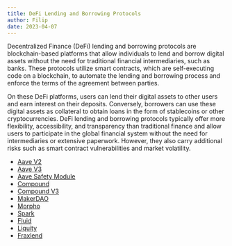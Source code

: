 ```yaml
---
title: DeFi Lending and Borrowing Protocols
author: Filip 
date: 2023-04-07
---
```


Decentralized Finance (DeFi) lending and borrowing protocols are blockchain-based 
platforms that allow individuals to lend and borrow digital assets without the need 
for traditional financial intermediaries, such as banks. These protocols utilize 
smart contracts, which are self-executing code on a blockchain, to automate the 
lending and borrowing process and enforce the terms of the agreement between parties.

On these DeFi platforms, users can lend their digital assets to other users and earn 
interest on their deposits. Conversely, borrowers can use these digital assets as 
collateral to obtain loans in the form of stablecoins or other cryptocurrencies. 
DeFi lending and borrowing protocols typically offer more flexibility, accessibility, 
and transparency than traditional finance and allow users to participate in the 
global financial system without the need for intermediaries or extensive paperwork. 
However, they also carry additional risks such as smart contract vulnerabilities 
and market volatility.

- [Aave V2](/metrics/lending-and-borrowing-protocols/aave-v2)
- [Aave V3](/metrics/lending-and-borrowing-protocols/aave-v3)
- [Aave Safety Module](/metrics/lending-and-borrowing-protocols/aave-safety-module)
- [Compound](/metrics/lending-and-borrowing-protocols/compound)
- [Compound V3](/metrics/lending-and-borrowing-protocols/compound-v3)
- [MakerDAO](/metrics/lending-and-borrowing-protocols/makerdao)
- [Morpho](/metrics/lending-and-borrowing-protocols/morpho)
- [Spark](/metrics/lending-and-borrowing-protocols/spark)
- [Fluid](/metrics/lending-and-borrowing-protocols/fluid)
- [Liquity](/metrics/lending-and-borrowing-protocols/liquity)
- [Fraxlend](/metrics/lending-and-borrowing-protocols/fraxlend)
